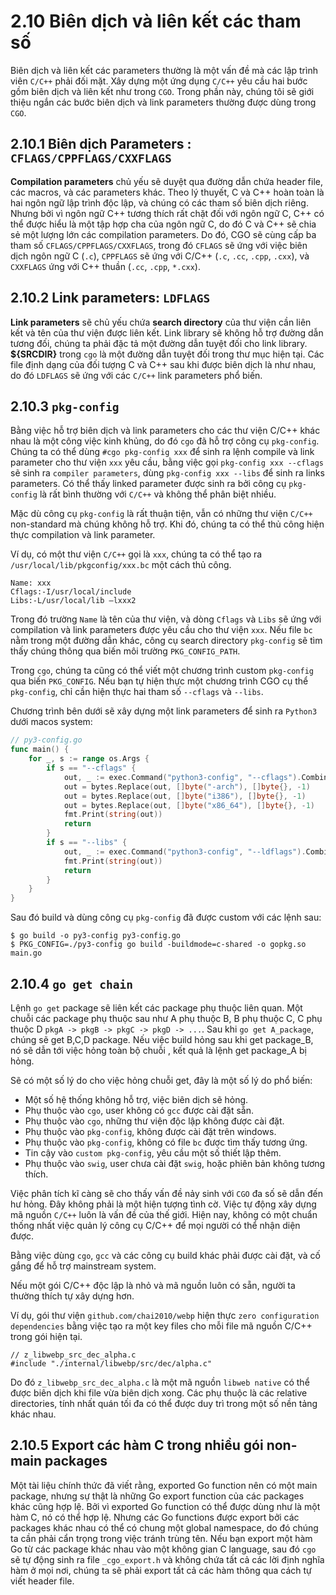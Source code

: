 # 2.10  Biên dịch và liên kết các tham số

Biên dịch và liên kết các parameters thường là một vấn đề mà các lập trình viên `C/C++` phải đối mặt. Xây dựng một ứng dụng `C/C++` yêu cầu hai bước gồm biên dịch và liên kết như trong `CGO`. Trong phần này, chúng tôi sẽ giới thiệu ngắn các bước biên dịch và link parameters thường được dùng trong `CGO`.

## 2.10.1 Biên dịch Parameters : `CFLAGS/CPPFLAGS/CXXFLAGS`

**Compilation parameters** chủ yếu sẽ duyệt qua đường dẫn chứa header file, các macros, và các parameters khác. Theo lý thuyết, C và C++ hoàn toàn là hai ngôn ngữ lập trình độc lập, và chúng có các tham số biên dịch riêng. Nhưng bởi vì ngôn ngữ C++ tương thích rất chặt đối với ngôn ngữ C, C++ có thể được hiểu là một tập hợp cha của ngôn ngữ C, do đó C và C++ sẽ chia sẻ một lượng lớn các compilation parameters. Do đó, CGO sẽ cùng cấp ba tham số `CFLAGS/CPPFLAGS/CXXFLAGS`, trong đó `CFLAGS` sẽ ứng với việc biên dịch ngôn ngữ C (`.c`), `CPPFLAGS` sẽ ứng với C/C++ (`.c`, `.cc`, `.cpp`, `.cxx`), và `CXXFLAGS` ứng với C++ thuần (`.cc`, `.cpp`, `*.cxx`).

## 2.10.2 Link parameters: `LDFLAGS`

**Link parameters** sẽ chủ yếu chứa **search directory** của thư viện cần liên kết và tên của thư viện được liên kết. Link library sẽ không hỗ trợ đường dẫn tương đối, chúng ta phải đặc tả một đường dẫn tuyệt đối cho link library. **${SRCDIR}** trong `cgo` là một đường dẫn tuyệt đối trong thư mục hiện tại. Các file định dạng của đối tượng C và C++ sau khi được biên dịch là như nhau, do đó `LDFLAGS` sẽ ứng với các `C/C++` link parameters phổ biến.

## 2.10.3 `pkg-config`

Bằng việc hỗ trợ biên dịch và link parameters cho các thư viện C/C++ khác nhau là một công việc kinh khủng, do đó `cgo` đã hỗ trợ công cụ `pkg-config`. Chúng ta có thể dùng `#cgo pkg-config xxx` để sinh ra lệnh compile và link parameter cho thư viện `xxx` yêu cầu, bằng việc gọi `pkg-config xxx --cflags` sẽ sinh ra `compiler parameters`, dùng `pkg-config xxx --libs` để sinh ra  links parameters. Có thể thấy  linked parameter được sinh ra bởi công cụ `pkg-config` là rất bình thường với `C/C++` và không thể phân biệt nhiều.

Mặc dù công cụ `pkg-config` là rất thuận tiện, vẫn có những thư viện `C/C++` non-standard mà chúng không hỗ trợ. Khi đó, chúng ta có thể thủ công hiện thực compilation và link parameter.

Ví dụ, có một thư viện `C/C++` gọi là `xxx`, chúng ta có thể tạo ra `/usr/local/lib/pkgconfig/xxx.bc` một cách thủ công.

```
Name: xxx
Cflags:-I/usr/local/include
Libs:-L/usr/local/lib –lxxx2
```

Trong đó trường `Name` là tên của thư viện, và dòng `Cflags` và `Libs` sẽ ứng với compilation và link parameters được yêu cầu cho thư viện `xxx`. Nếu file `bc` nằm trong một đường dẫn khác, công cụ  search directory `pkg-config` sẽ tìm thấy chúng thông qua biến môi trường `PKG_CONFIG_PATH`.

Trong `cgo`, chúng ta cũng có thể viết một chương trình custom  `pkg-config` qua biến `PKG_CONFIG`. Nếu bạn tự hiện thực một chương trình CGO cụ thể `pkg-config`, chỉ cần hiện thực hai tham số `--cflags` và `--libs`.

Chương trình bên dưới sẽ xây dựng một link parameters để sinh ra `Python3` dưới macos system:

```go
// py3-config.go
func main() {
    for _, s := range os.Args {
        if s == "--cflags" {
            out, _ := exec.Command("python3-config", "--cflags").CombinedOutput()
            out = bytes.Replace(out, []byte("-arch"), []byte{}, -1)
            out = bytes.Replace(out, []byte("i386"), []byte{}, -1)
            out = bytes.Replace(out, []byte("x86_64"), []byte{}, -1)
            fmt.Print(string(out))
            return
        }
        if s == "--libs" {
            out, _ := exec.Command("python3-config", "--ldflags").CombinedOutput()
            fmt.Print(string(out))
            return
        }
    }
}
```

Sau đó build và dùng công cụ `pkg-config` đã được custom với các lệnh sau:

```
$ go build -o py3-config py3-config.go
$ PKG_CONFIG=./py3-config go build -buildmode=c-shared -o gopkg.so main.go
```

## 2.10.4 `go get chain`

Lệnh `go get` package sẽ liên kết các package phụ thuộc liên quan. Một chuỗi các package phụ thuộc sau như A phụ thuộc B, B phụ thuộc C, C phụ thuộc D `pkgA -> pkgB -> pkgC -> pkgD -> ...`. Sau khi `go get A_package`, chúng sẽ get B,C,D package. Nếu việc build hỏng sau khi get package_B, nó sẽ dẫn tới việc hỏng toàn bộ chuỗi , kết quả là lệnh get package_A bị hỏng.

Sẽ có một số lý do cho việc hỏng chuỗi get, đây là một số lý do phổ biến:

* Một số hệ thống không hỗ trợ, việc biên dịch sẽ hỏng.
* Phụ thuộc vào `cgo`, user không có `gcc` được cài đặt sẵn.
* Phụ thuộc vào `cgo`, những thư viện độc lập không được cài đặt.
* Phụ thuộc vào `pkg-config`, không được cài đặt trên windows.
* Phụ thuộc vào `pkg-config`, không có file `bc` được tìm thấy tương ứng.
* Tin cậy vào `custom pkg-config`, yêu cầu một số thiết lập thêm.
* Phụ thuộc vào `swig`, user chưa cài đặt `swig`, hoặc phiên bản không tương thích.

Việc phân tích kĩ càng sẽ cho thấy vấn đề nảy sinh với `CGO` đa số sẽ dẫn đến hư hỏng. Đây không phải là một hiện tượng tình cờ. Việc tự động xây dựng mã nguồn `C/C++` luôn là vấn đề của thế giới. Hiện nay, không có một chuẩn thống nhất việc quản lý công cụ C/C++ để mọi người có thể nhận diện được.

Bằng việc dùng `cgo`, `gcc` và các công cụ build khác phải được cài đặt, và cố gắng để hỗ trợ mainstream system.

Nếu một gói C/C++ độc lập là nhỏ và mã nguồn luôn có sẵn, người ta thường thích tự xây dựng hơn.

Ví dụ, gói thư viện `github.com/chai2010/webp` hiện thực `zero configuration dependencies` bằng việc tạo ra một key files cho mỗi file mã nguồn C/C++ trong gói hiện tại.

```
// z_libwebp_src_dec_alpha.c
#include "./internal/libwebp/src/dec/alpha.c"
```

Do đó `z_libwebp_src_dec_alpha.c` là một mã nguồn `libweb native` có thể được biên dịch khi file vừa biên dịch xong. Các phụ thuộc là các relative directories, tính nhất quán tối đa có thể được duy trì trong một số nền tảng khác nhau.

## 2.10.5 Export các hàm C trong nhiều gói non-main packages

Một tài liệu chính thức đã viết rằng, exported Go function nên có một main package, nhưng sự thật là những Go export function của các packages khác cũng hợp lệ. Bởi vì exported Go function có thể được dùng như là một hàm C, nó có thể hợp lệ. Nhưng các Go functions được export bởi các packages khác nhau có thể có chung một global namespace, do đó chúng ta cần phải cẩn trọng trong việc tránh trùng tên. Nếu bạn export một hàm Go từ các package khác nhau vào một không gian C language, sau đó `cgo` sẽ tự động sinh ra file `_cgo_export.h` và không chứa tất cả các lời định nghĩa hàm ở mọi nơi, chúng ta sẽ phải export tất cả các hàm thông qua cách tự viết header file.
